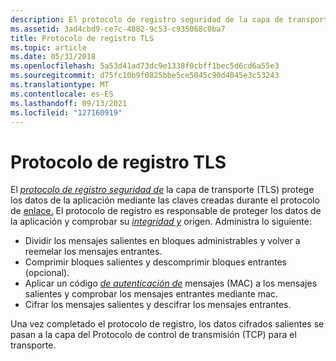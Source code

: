 ```yaml
---
description: El protocolo de registro seguridad de la capa de transporte (TLS) protege los datos de la aplicación mediante las claves creadas durante el protocolo de enlace.
ms.assetid: 3ad4cbd9-ce7c-4882-9c53-c935068c0ba7
title: Protocolo de registro TLS
ms.topic: article
ms.date: 05/31/2018
ms.openlocfilehash: 5a53d41ad73dc9e1338f0cbff1bec5d6cd6a55e3
ms.sourcegitcommit: d75fc10b9f0825bbe5ce5045c90d4045e3c53243
ms.translationtype: MT
ms.contentlocale: es-ES
ms.lasthandoff: 09/13/2021
ms.locfileid: "127160919"
---
```

# <a name="tls-record-protocol"></a>Protocolo de registro TLS

El [*protocolo de registro seguridad de*](../secgloss/t-gly.md) la capa de transporte (TLS) protege los datos de la aplicación mediante las claves creadas durante el protocolo de [enlace.](tls-handshake-protocol.md) El protocolo de registro es responsable de proteger los datos de la aplicación y comprobar su [*integridad y*](../secgloss/i-gly.md) origen. Administra lo siguiente:

-   Dividir los mensajes salientes en bloques administrables y volver a reemelar los mensajes entrantes.
-   Comprimir bloques salientes y descomprimir bloques entrantes (opcional).
-   Aplicar un código [*de autenticación de*](../secgloss/m-gly.md) mensajes (MAC) a los mensajes salientes y comprobar los mensajes entrantes mediante mac.
-   Cifrar los mensajes salientes y descifrar los mensajes entrantes.

Una vez completado el protocolo de registro, los datos cifrados salientes se pasan a la capa del Protocolo de control de transmisión (TCP) para el transporte.

 

 
